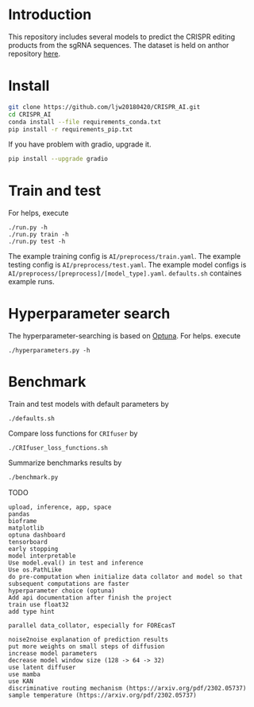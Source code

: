 # Introduction
This repository includes several models to predict the CRISPR editing products from the sgRNA sequences. The dataset is held on anthor repository [here](https://github.com/ljw20180420/CRISPRdata).



# Install
```bash
git clone https://github.com/ljw20180420/CRISPR_AI.git
cd CRISPR_AI
conda install --file requirements_conda.txt
pip install -r requirements_pip.txt
```
If you have problem with gradio, upgrade it.
```bash
pip install --upgrade gradio
```

# Train and test
For helps, execute
```console
./run.py -h
./run.py train -h
./run.py test -h
```
The example training config is `AI/preprocess/train.yaml`. The example testing config is `AI/preprocess/test.yaml`. The example model configs is `AI/preprocess/[preprocess]/[model_type].yaml`. `defaults.sh` containes example runs.

# Hyperparameter search
The hyperparameter-searching is based on [Optuna](https://optuna.readthedocs.io). For helps. execute
```console
./hyperparameters.py -h
```

# Benchmark
Train and test models with default parameters by
```
./defaults.sh
```
Compare loss functions for `CRIfuser` by
```
./CRIfuser_loss_functions.sh
```
Summarize benchmarks results by
```bash
./benchmark.py
```

TODO
```list
upload, inference, app, space
pandas
bioframe
matplotlib
optuna dashboard
tensorboard
early stopping
model interpretable
Use model.eval() in test and inference
Use os.PathLike
do pre-computation when initialize data collator and model so that subsequent computations are faster
hyperparameter choice (optuna)
Add api documentation after finish the project
train use float32
add type hint

parallel data_collator, especially for FOREcasT

noise2noise explanation of prediction results
put more weights on small steps of diffusion
increase model parameters
decrease model window size (128 -> 64 -> 32)
use latent diffuser
use mamba
use KAN
discriminative routing mechanism (https://arxiv.org/pdf/2302.05737)
sample temperature (https://arxiv.org/pdf/2302.05737)
```
